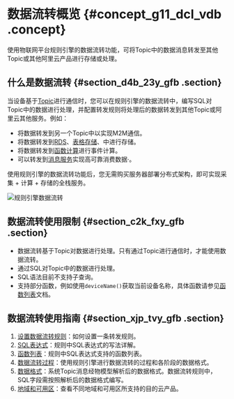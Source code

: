 # 数据流转概览 {#concept_g11_dcl_vdb .concept}

使用物联网平台规则引擎的数据流转功能，可将Topic中的数据消息转发至其他Topic或其他阿里云产品进行存储或处理。

## 什么是数据流转 {#section_d4b_23y_gfb .section}

当设备基于[Topic](intl.zh-CN/用户指南/产品与设备/高级版/Topic列表.md#)进行通信时，您可以在规则引擎的数据流转中，编写SQL对Topic中的数据进行处理，并配置转发规则将处理后的数据转发到其他Topic或阿里云其他服务。例如：

-   将数据转发到另一个Topic中以实现M2M通信。
-   将数据转发到[RDS](https://www.alibabacloud.com/product/apsaradb-for-rds-mysql)、[表格存储](https://www.alibabacloud.com/product/table-store)、中进行存储。
-   将数据转发到[函数计算](https://www.alibabacloud.com/product/function-compute)进行事件计算。
-   可以转发到[消息服务](https://www.alibabacloud.com/product/message-service)实现高可靠消费数据·。

使用规则引擎的数据流转功能后，您无需购买服务器部署分布式架构，即可实现采集 + 计算 + 存储的全栈服务。

![规则引擎数据流转](http://static-aliyun-doc.oss-cn-hangzhou.aliyuncs.com/assets/img/7486/156756664438534_zh-CN.png)

## 数据流转使用限制 {#section_c2k_fxy_gfb .section}

-   数据流转基于Topic对数据进行处理。只有通过Topic进行通信时，才能使用数据流转。
-   通过SQL对Topic中的数据进行处理。
-   SQL语法目前不支持子查询。
-   支持部分函数，例如使用`deviceName()`获取当前设备名称，具体函数请参见[函数列表](intl.zh-CN/用户指南/规则引擎/数据流转/函数列表.md#)文档。

## 数据流转使用指南 {#section_xjp_tvy_gfb .section}

1.  [设置数据流转规则](intl.zh-CN/用户指南/规则引擎/数据流转/设置数据流转规则.md#)：如何设置一条转发规则。
2.  [SQL表达式](intl.zh-CN/用户指南/规则引擎/数据流转/SQL表达式.md#)：规则中SQL表达式的写法详解。
3.  [函数列表](intl.zh-CN/用户指南/规则引擎/数据流转/函数列表.md#)：规则中SQL表达式支持的函数列表。
4.  [数据流转过程](intl.zh-CN/用户指南/规则引擎/数据流转/数据流转过程.md#)：使用规则引擎进行数据流转的过程和各阶段的数据格式。
5.  [数据格式](intl.zh-CN/用户指南/规则引擎/数据流转/数据格式.md#)：系统Topic消息经物模型解析后的数据格式。数据流转规则中，SQL字段需按照解析后的数据格式编写。
6.  [地域和可用区](intl.zh-CN/用户指南/规则引擎/数据流转/地域和可用区.md#)：查看不同地域和可用区所支持的目的云产品。

